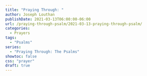 ```yaml
---
title: "Praying Through: "
author: Joseph Louthan
publishDate: 2021-03-13T06:00:00-06:00
url: /praying-through-psalm/2021-03-13-praying-through-psalm/
categories:
  - Prayers
tags:
  - "Psalms"
series:
  - "Praying Through: The Psalms"
showtoc: false
css: "prayer"
draft: true
---
```

<div style="font-variant: small-caps;">

</div>

```text

```
